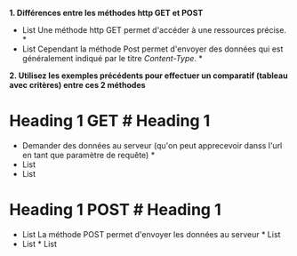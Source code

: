 **1. Différences entre les méthodes http GET et POST**

* List Une méthode http GET permet d'accéder à une ressources précise. * 
* List Cependant la méthode Post permet d'envoyer des données qui est généralement indiqué par le titre *Content-Type*. *


**2. Utilisez les exemples précédents pour effectuer un comparatif (tableau avec critères) entre ces 2
méthodes**

# Heading 1 GET # Heading 1 
*  Demander des données au serveur (qu'on peut apprecevoir danss l'url en tant que paramètre de requête) * 
* List
* List

# Heading 1 POST # Heading 1 

* List La méthode POST permet d'envoyer les données au serveur * List
* List  * List 
